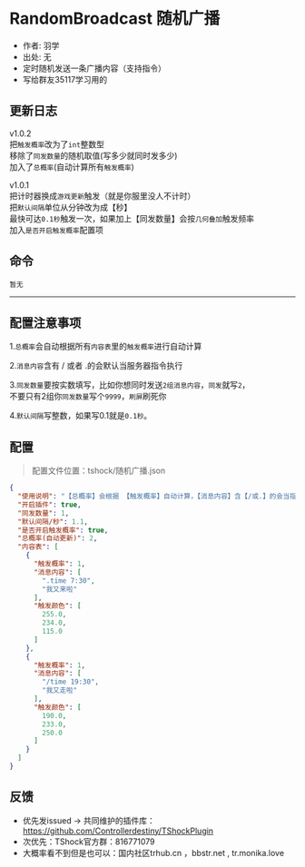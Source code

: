 # RandomBroadcast 随机广播
- 作者: 羽学
- 出处: 无
- 定时随机发送一条广播内容（支持指令）
- 写给群友35117学习用的

## 更新日志
v1.0.2  
把`触发概率`改为了`int`整数型  
移除了`同发数量`的随机取值(写多少就同时发多少)  
加入了`总概率`(自动计算所有`触发概率`)  
  
v1.0.1  
把计时器换成`游戏更新`触发（就是你服里没人不计时）  
把`默认间隔`单位从分钟改为成【秒】  
最快可达`0.1秒`触发一次，如果加上【同发数量】会按``几何叠加``触发频率  
加入`是否开启触发概率`配置项  
  
## 命令
```
暂无
```

---
配置注意事项
---
1.`总概率`会自动根据所有`内容表`里的`触发概率`进行自动计算  
  
2.`消息内容`含有 / 或者 .的会默认当服务器指令执行  
  
3.`同发数量`要按实数填写，比如你想同时发送`2组消息内容`，`同发`就写`2`，  
不要只有2组你`同发数量`写个`9999`，`刷屏`刷死你  
  
4.`默认间隔`写整数，如果写0.1就是`0.1秒`。  
  
## 配置
> 配置文件位置：tshock/随机广播.json
```json
{
  "使用说明": "【总概率】会根据 【触发概率】自动计算，【消息内容】含【/或.】的会当指令执行，【同发数量】会随机发多组内容",
  "开启插件": true,
  "同发数量": 1,
  "默认间隔/秒": 1.1,
  "是否开启触发概率": true,
  "总概率(自动更新)": 2,
  "内容表": [
    {
      "触发概率": 1,
      "消息内容": [
        ".time 7:30",
        "我又来啦"
      ],
      "触发颜色": [
        255.0,
        234.0,
        115.0
      ]
    },
    {
      "触发概率": 1,
      "消息内容": [
        "/time 19:30",
        "我又走啦"
      ],
      "触发颜色": [
        190.0,
        233.0,
        250.0
      ]
    }
  ]
}
```
## 反馈
- 优先发issued -> 共同维护的插件库：https://github.com/Controllerdestiny/TShockPlugin
- 次优先：TShock官方群：816771079
- 大概率看不到但是也可以：国内社区trhub.cn ，bbstr.net , tr.monika.love
